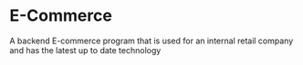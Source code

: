 # E-Commerce
A backend E-commerce program that is used for an internal retail company and has the latest up to date technology
